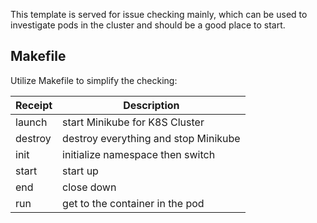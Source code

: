 
This template is served for issue checking mainly, which can be used to investigate pods in the cluster
and should be a good place to start.


## Makefile
Utilize Makefile to simplify the checking:

| Receipt | Description                          |
|---------|--------------------------------------|
| launch  | start Minikube for K8S Cluster       |
| destroy | destroy everything and stop Minikube |
| init    | initialize namespace then switch     |
| start   | start up                             |
| end     | close down                           |
| run     | get to the container in the pod      |
